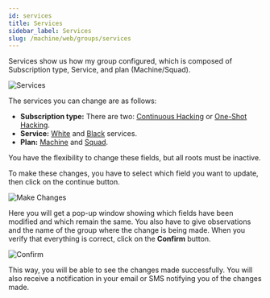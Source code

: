 ```yaml
---
id: services
title: Services
sidebar_label: Services
slug: /machine/web/groups/services
---
```


Services show us how my group configured,
which is composed of Subscription type,
Service,
and plan (Machine/Squad).

![Services](https://res.cloudinary.com/fluid-attacks/image/upload/v1658842403/docs/web/groups/services/services_bar.png)

The services you can
change are as follows:

- **Subscription type:**
  There are two:
  [Continuous Hacking](/about/faq/estimation#continuous-hacking-with-squad-plan)
  or
  [One-Shot Hacking](/about/faq/estimation#one-shot-hacking-per-project).
- **Service:**
  [White](/about/glossary#white-box)
  and
  [Black](/about/glossary#black-box) services.
- **Plan:**
  [Machine](/machine/web/asm) and
  [Squad](/squad/reattacks).

You have the flexibility
to change these fields,
but all roots must be inactive.

To make these changes,
you have to select which
field you want to update,
then click on the continue button.

![Make Changes](https://res.cloudinary.com/fluid-attacks/image/upload/v1658842403/docs/web/groups/services/services_changes.png)

Here you will get a pop-up window
showing which fields have been
modified and which remain the same.
You also have to give observations
and the name of the group where
the change is being made.
When you verify that
everything is correct,
click on the **Confirm** button.

![Confirm](https://res.cloudinary.com/fluid-attacks/image/upload/v1658842403/docs/web/groups/services/services_confirm.png)

This way,
you will be able to see the
changes made successfully.
You will also receive a
notification in your email
or SMS notifying you of
the changes made.
